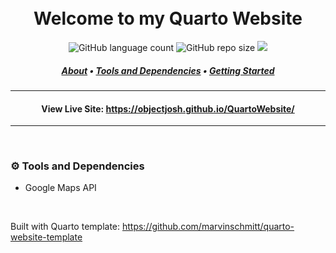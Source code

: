 <h1 align="center">
  <br>
  Welcome to my Quarto Website
</h1>
<p align="center">
    <img alt="GitHub language count" src="https://img.shields.io/github/languages/count/ObjectJosh/QuartoWebsite?color=blueviolet&style=flat-square">
    <img alt="GitHub repo size" src="https://img.shields.io/github/repo-size/ObjectJosh/QuartoWebsite?color=orange&style=flat-square">
    <img src="https://img.shields.io/github/languages/code-size/ObjectJosh/QuartoWebsite?style=flat-square">
  
</p>
<h5 align="center">
  <a href="#about">About</a> •
  <a href="#gear-tools-and-dependencies">Tools and Dependencies</a> •
  <a href="#getting-started">Getting Started</a>
</h5>

---

<h4 align="center">
  View Live Site: <a href="https://objectjosh.github.io/QuartoWebsite/" target="_blank">https://objectjosh.github.io/QuartoWebsite/</a>
</h4>

---

<br />

### :gear: Tools and Dependencies
- Google Maps API

<br />

Built with Quarto template: https://github.com/marvinschmitt/quarto-website-template
